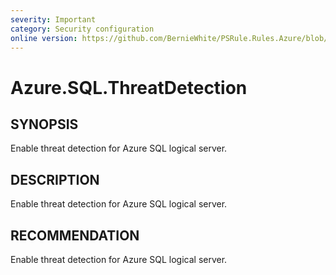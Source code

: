 ```yaml
---
severity: Important
category: Security configuration
online version: https://github.com/BernieWhite/PSRule.Rules.Azure/blob/master/docs/rules/en-US/Azure.SQL.ThreatDetection.md
---
```


# Azure.SQL.ThreatDetection

## SYNOPSIS

Enable threat detection for Azure SQL logical server.

## DESCRIPTION

Enable threat detection for Azure SQL logical server.

## RECOMMENDATION

Enable threat detection for Azure SQL logical server.
